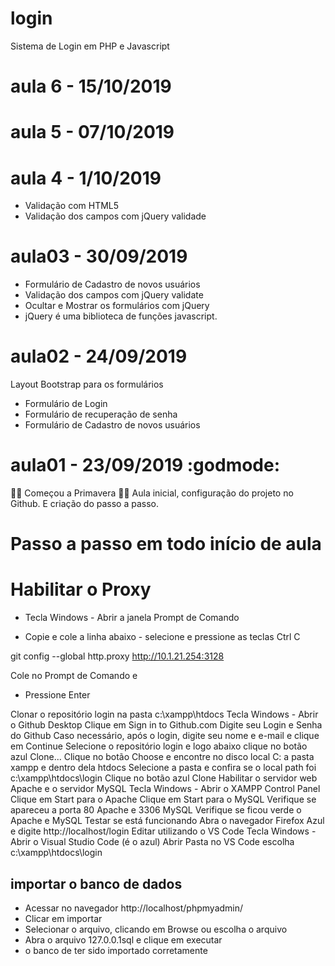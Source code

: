# login
Sistema de Login em PHP e Javascript

# aula 6 - 15/10/2019


# aula 5 - 07/10/2019

# aula 4 - 1/10/2019
- Validação com HTML5
- Validação dos campos com jQuery validade


# aula03 - 30/09/2019
- Formulário de Cadastro de novos usuários
- Validação dos campos com jQuery validate
- Ocultar e Mostrar os formulários com jQuery
- jQuery é uma biblioteca de funções javascript.

# aula02 - 24/09/2019
Layout Bootstrap para os formulários

- Formulário de Login
- Formulário de recuperação de senha
- Formulário de Cadastro de novos usuários
# aula01 - 23/09/2019 :godmode:
🌺🍀 Começou a Primavera 🌻🌷 Aula inicial, configuração do projeto no Github. E criação do passo a passo.

# Passo a passo em todo início de aula
# Habilitar o Proxy
- Tecla Windows - Abrir a janela Prompt de Comando

- Copie e cole a linha abaixo - selecione e pressione as teclas Ctrl C

git config --global http.proxy http://10.1.21.254:3128

Cole no Prompt de Comando e

- Pressione Enter

Clonar o repositório login na pasta c:\xampp\htdocs
Tecla Windows - Abrir o Github Desktop
Clique em Sign in to Github.com
Digite seu Login e Senha do Github
Caso necessário, após o login, digite seu nome e e-mail e clique em Continue
Selecione o repositório login e logo abaixo clique no botão azul Clone...
Clique no botão Choose e encontre no disco local C: a pasta xampp e dentro dela htdocs
Selecione a pasta e confira se o local path foi c:\xampp\htdocs\login
Clique no botão azul Clone
Habilitar o servidor web Apache e o servidor MySQL
Tecla Windows - Abrir o XAMPP Control Panel
Clique em Start para o Apache
Clique em Start para o MySQL
Verifique se apareceu a porta 80 Apache e 3306 MySQL
Verifique se ficou verde o Apache e MySQL
Testar se está funcionando
Abra o navegador Firefox Azul e digite http://localhost/login
Editar utilizando o VS Code
Tecla Windows - Abrir o Visual Studio Code (é o azul)
Abrir Pasta no VS Code escolha c:\xampp\htdocs\login


## importar o banco de dados
- Acessar no navegador http://localhost/phpmyadmin/
- Clicar em importar
- Selecionar o arquivo, clicando em Browse ou escolha o arquivo
- Abra o arquivo 127.0.0.1sql e clique em executar
- o banco de ter sido importado corretamente